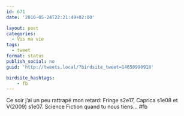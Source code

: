 ```yaml
---
id: 671
date: '2010-05-24T22:21:49+02:00'

layout: post
categories:
  - Vis ma vie
tags:
  - tweet
format: status
publish_social: no
guid: 'http://tweets.local/?birdsite_tweet=14650990918'

birdsite_hashtags:
    - fb
---
```


Ce soir j’ai un peu rattrapé mon retard: Fringe s2e17, Caprica s1e08 et V(2009) s1e07. Science Fiction quand tu nous tiens… #fb